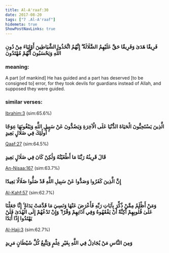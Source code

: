 ```yaml
---
title: Al-A'raaf:30
date: 2017-08-20
tags: ["7 .Al-A'raaf"]
hidemeta: true 
ShowPostNavLinks: true 
---
```

### فَرِيقًا هَدَىٰ وَفَرِيقًا حَقَّ عَلَيْهِمُ الضَّلَالَةُ ۗ إِنَّهُمُ اتَّخَذُوا الشَّيَاطِينَ أَوْلِيَاءَ مِنْ دُونِ اللَّهِ وَيَحْسَبُونَ أَنَّهُمْ مُهْتَدُونَ
### meaning: 
A part [of mankind] He has guided and a part has deserved [to be consigned to] error, for they took devils for guardians instead of Allah, and supposed they were guided.
### similar verses: 

[Ibrahim:3](/14/3) (sim:65.6%)

### الَّذِينَ يَسْتَحِبُّونَ الْحَيَاةَ الدُّنْيَا عَلَى الْآخِرَةِ وَيَصُدُّونَ عَنْ سَبِيلِ اللَّهِ وَيَبْغُونَهَا عِوَجًا ۚ أُولَٰئِكَ فِي ضَلَالٍ بَعِيدٍ

[Qaaf:27](/50/27) (sim:64.5%)

### قَالَ قَرِينُهُ رَبَّنَا مَا أَطْغَيْتُهُ وَلَٰكِنْ كَانَ فِي ضَلَالٍ بَعِيدٍ

[An-Nisaa:167](/4/167) (sim:63.7%)

### إِنَّ الَّذِينَ كَفَرُوا وَصَدُّوا عَنْ سَبِيلِ اللَّهِ قَدْ ضَلُّوا ضَلَالًا بَعِيدًا

[Al-Kahf:57](/18/57) (sim:62.7%)

### وَمَنْ أَظْلَمُ مِمَّنْ ذُكِّرَ بِآيَاتِ رَبِّهِ فَأَعْرَضَ عَنْهَا وَنَسِيَ مَا قَدَّمَتْ يَدَاهُ ۚ إِنَّا جَعَلْنَا عَلَىٰ قُلُوبِهِمْ أَكِنَّةً أَنْ يَفْقَهُوهُ وَفِي آذَانِهِمْ وَقْرًا ۖ وَإِنْ تَدْعُهُمْ إِلَى الْهُدَىٰ فَلَنْ يَهْتَدُوا إِذًا أَبَدًا

[Al-Hajj:3](/22/3) (sim:62.7%)

### وَمِنَ النَّاسِ مَنْ يُجَادِلُ فِي اللَّهِ بِغَيْرِ عِلْمٍ وَيَتَّبِعُ كُلَّ شَيْطَانٍ مَرِيدٍ
